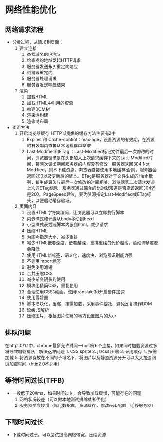 # 网络性能优化

## 网络请求流程

- 分析过程，从请求到页面：
    1. 建立连接
        1. 查找域名的IP地址
        2. 给查找的地址发起HTTP请求
        3. 服务器发送永久重定向响应
        4. 浏览器重定向
        5. 服务器处理请求
        6. 服务器发送响应结果
    2. 渲染
        1. 加载HTML
        2. 加载HTML中引用的资源
        3. 构建DOM树
        4. 渲染树构建
        5. 渲染树布局
- 页面方法
    1. 开启浏览器缓存
        HTTP1.1提供的缓存方法主要有2中
        1. Expires 和 Cache-control：max-age，设置资源的有效期，在资源的有效期内直接从本地缓存中拿取
        2. Last-Modified和ETag.：Last-Modified标记文件最后一次修改的时间，浏览器请求是在头部加入上次请求缓存下来的Last-Modified时间，若两次请求期间服务器的内容没有修改，服务器返回304 Not Modified，则不下载资源，浏览器直接使用本地缓存;否则，服务器会返回200以及更新后的版本。ETag是服务器对于文件生成的Hash散列，其生成算法与最后一次修改的时间相关。浏览器第二次请求发送上次的ETag信息，服务器通过简单的比对就知道是否应该返回304还是200。PageSpeed建议，要为资源指定Last-Modified或ETag标头，以便启动缓存验证。
    2. 页面内容
        1. 设置HTML字符集编码，让浏览器可以立即执行脚本
        2. 内嵌样式和元素从body移动到head
        3. 小型样式表或者脚本内嵌到html，减少请求
        4. 压缩HTML
        5. 为图片指定大小，减少重排
        6. 减少HTML嵌套深度，嵌套越深，重排重绘的代价越高，滚动流畅度都会降低
        7. 使用HTML新标签，语义化，速度快，浏览器识别能力强
        8. 不适用import标签
        9. 避免使用滤镜
        10. 合并压缩CSS
        11. 减少渐变阴影的使用
        12. 模块化精简CSS，重复使用
        13. 合理使用CSS3动画，使用translate3d开启硬件加速
        14. 使用雪碧图
        15. 脚本模块化，压缩，按需加载，采用事件委托，避免反复操作DOM
        16. 延缓JS解析
        17. 压缩图片，根据图片使用的地方设置图片的大小

## 排队问题

在http1.0/1.1中，chrome最多允许对同一host有6个连接，如果同时加载资源过多将导致加载排队，解决这种问题
    1. CSS sprite
    2. js/css 压缩
    3. 采用缓存
    4. 按需加载
    5. 将资源存放在不同的子域名下，将图片以及静态资源分开可以大大加速网页加载时间（http2.0不适用）

## 等待时间过长(TFFB)

- 一般低于200ms，如果时间过长，会导致加载缓慢，可能存在的问题
    1. 网络状况较差（可以做本地测试排除或者优化）
    2. 服务器响应较慢（优化数据库，资源缓存，修改web配置，迁移服务器）

## 下载时间过长

- 下载时间过长，可以尝试提高网络带宽，压缩资源
